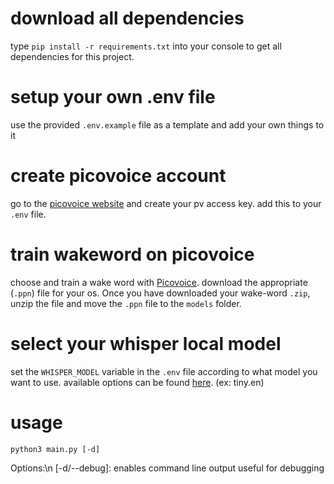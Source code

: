 # download all dependencies
type `pip install -r requirements.txt` into your console to get all dependencies for this project.

# setup your own .env file
use the provided `.env.example` file as a template and add your own things to it

# create picovoice account
go to the [picovoice website](https://console.picovoice.ai/) and create your pv access key. add this to your `.env` file.

# train wakeword on picovoice
choose and train a wake word with [Picovoice](https://console.picovoice.ai/ppn). download the appropriate (`.ppn`) file for your os. Once you have downloaded your wake-word `.zip`, unzip the file and move the `.ppn` file to the `models` folder.

# select your whisper local model
set the `WHISPER_MODEL` variable in the `.env` file according to what model you want to use. available options can be found [here](https://github.com/openai/whisper/blob/main/model-card.md). (ex: tiny.en)

# usage
```
python3 main.py [-d]
```
Options:\n
[-d/--debug]: enables command line output useful for debugging